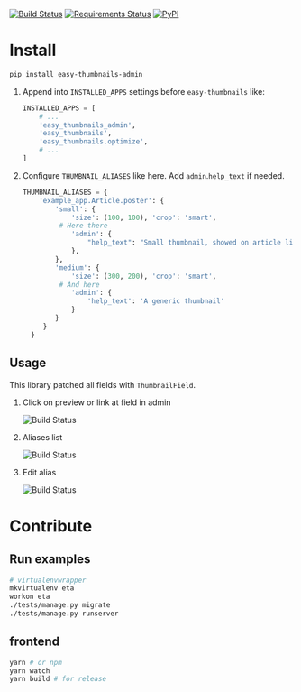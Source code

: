 [![Build Status](https://travis-ci.org/Apkawa/django-multitype-file-field.svg?branch=master)](https://travis-ci.org/Apkawa/easy-thumbnails-admin)
[![Requirements Status](https://requires.io/github/Apkawa/django-multitype-file-field/requirements.svg?branch=master)](https://requires.io/github/Apkawa/easy-thumbnails-admin/requirements/?branch=master)
[![PyPI](https://img.shields.io/pypi/pyversions/easy-thumbnails-admin.svg)]()

# Install
```bash
pip install easy-thumbnails-admin
```

1. Append into `INSTALLED_APPS` settings before `easy-thumbnails` like:
    ```python
    INSTALLED_APPS = [
        # ...
        'easy_thumbnails_admin',
        'easy_thumbnails',
        'easy_thumbnails.optimize',
        # ...
    ]
    ```
    
2. Configure `THUMBNAIL_ALIASES` like here. Add `admin`.`help_text` if needed.
    ```python
    THUMBNAIL_ALIASES = {
        'example_app.Article.poster': {
            'small': {
                'size': (100, 100), 'crop': 'smart',
             # Here there
                'admin': {
                    "help_text": "Small thumbnail, showed on article list"
                },
            },
            'medium': {
                'size': (300, 200), 'crop': 'smart',
             # And here
                'admin': {
                    'help_text': 'A generic thumbnail'
                }
            }
         }
      }
    
    ```

## Usage

This library patched all fields with `ThumbnailField`.

1. Click on preview or link at field in admin

    ![Build Status](docs/screenshots/initial.png)
    
2. Aliases list 

    ![Build Status](docs/screenshots/thumbnail_list.png)
    
3. Edit alias

    ![Build Status](docs/screenshots/edit_thumbnail_alias.png)


# Contribute
## Run examples
```bash
# virtualenvwrapper
mkvirtualenv eta
workon eta
./tests/manage.py migrate
./tests/manage.py runserver 

```

## frontend
```bash
yarn # or npm
yarn watch 
yarn build # for release

```